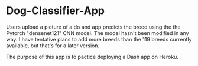 # Dog-Classifier-App
Users upload a picture of a do and app predicts the breed using the the Pytorch "densenet121" CNN model. The model hasn't been modified in any way. I have tentative plans to add more breeds than the 119 breeds currently available, but that's for a later version.

The purpose of this app is to pactice deploying a Dash app on Heroku.
[]("img/demo_gif.gif)
